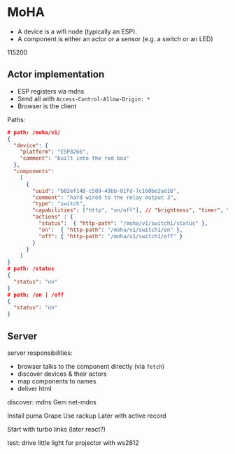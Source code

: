 # MoHA

- A device is a wifi node (typically an ESP).
- A component is either an actor or a sensor (e.g. a switch or an LED)

115200

## Actor implementation

- ESP registers via mdns
- Send all with `Access-Control-Allow-Origin: *`
- Browser is the client

Paths:

```json
# path: /moha/v1/
{
  "device": {
    "platform": "ESP8266",
    "comment": "built into the red box"
  },
  "components":
    [
      {
        "uuid": "b82ef140-c589-49bb-81fd-7c160be2ad16",
        "comment": "hard wired to the relay output 3",
        "type": "switch",
        "capabilities": ["http", "on/off"], // "brightness", "timer", "sleep-mode"
        "actions" : {
          "status":  { "http-path": "/moha/v1/switch1/status" },
          "on":  { "http-path": "/moha/v1/switch1/on" },
          "off": { "http-path": "/moha/v1/switch1/off" }
        }
      }
    ]
}
# path: /status
{
  "status": "on"
}
# path: /on | /off
{
  "status": "on"
}
```

## Server

server responsibilities:
- browser talks to the component directly (via `fetch`)
- discover devices & their actors
- map components to names
- deliver html


discover: mdns
Gem net-mdns

Install puma
Grape
Use rackup
Later with active record

Start with turbo links (later react?)

test: drive little light for projector with ws2812
